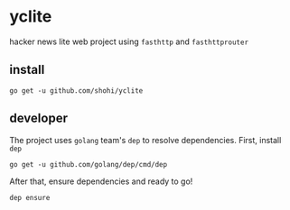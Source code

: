 # yclite
hacker news lite web project using `fasthttp` and `fasthttprouter`

## install

`go get -u github.com/shohi/yclite`

## developer

The project uses `golang` team's  `dep` to resolve dependencies. First, install `dep`

`go get -u github.com/golang/dep/cmd/dep`

After that, ensure dependencies and ready to go!

`dep ensure`